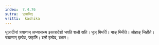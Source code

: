 ```yaml
---
index:  7.4.76
sutra:  भृञामित्
vritti:  kashika 
---
```


भृञादीनां त्रयाणाम् अभ्यासस्य इकारादेशो भवति शलौ सति। भृञ् बिभर्ति। माङ् मिमीते। ओहाङ् जिहीते। त्रयाणाम् इत्येव, जहाति। श्लौ इत्येव, बभार।

